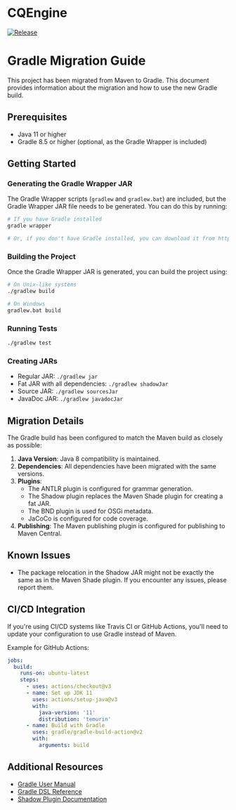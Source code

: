 # CQEngine

[![Release](https://jitpack.io/v/boozilla/cqengine.svg)](https://jitpack.io/#boozilla/cqengine)

# Gradle Migration Guide

This project has been migrated from Maven to Gradle. This document provides information about the migration and how to use the new Gradle build.

## Prerequisites

- Java 11 or higher
- Gradle 8.5 or higher (optional, as the Gradle Wrapper is included)

## Getting Started

### Generating the Gradle Wrapper JAR

The Gradle Wrapper scripts (`gradlew` and `gradlew.bat`) are included, but the Gradle Wrapper JAR file needs to be generated. You can do this by running:

```bash
# If you have Gradle installed
gradle wrapper

# Or, if you don't have Gradle installed, you can download it from https://gradle.org/install/
```

### Building the Project

Once the Gradle Wrapper JAR is generated, you can build the project using:

```bash
# On Unix-like systems
./gradlew build

# On Windows
gradlew.bat build
```

### Running Tests

```bash
./gradlew test
```

### Creating JARs

- Regular JAR: `./gradlew jar`
- Fat JAR with all dependencies: `./gradlew shadowJar`
- Source JAR: `./gradlew sourcesJar`
- JavaDoc JAR: `./gradlew javadocJar`

## Migration Details

The Gradle build has been configured to match the Maven build as closely as possible:

1. **Java Version**: Java 8 compatibility is maintained.
2. **Dependencies**: All dependencies have been migrated with the same versions.
3. **Plugins**:
   - The ANTLR plugin is configured for grammar generation.
   - The Shadow plugin replaces the Maven Shade plugin for creating a fat JAR.
   - The BND plugin is used for OSGi metadata.
   - JaCoCo is configured for code coverage.
4. **Publishing**: The Maven publishing plugin is configured for publishing to Maven Central.

## Known Issues

- The package relocation in the Shadow JAR might not be exactly the same as in the Maven Shade plugin. If you encounter any issues, please report them.

## CI/CD Integration

If you're using CI/CD systems like Travis CI or GitHub Actions, you'll need to update your configuration to use Gradle instead of Maven.

Example for GitHub Actions:

```yaml
jobs:
  build:
    runs-on: ubuntu-latest
    steps:
      - uses: actions/checkout@v3
      - name: Set up JDK 11
        uses: actions/setup-java@v3
        with:
          java-version: '11'
          distribution: 'temurin'
      - name: Build with Gradle
        uses: gradle/gradle-build-action@v2
        with:
          arguments: build
```

## Additional Resources

- [Gradle User Manual](https://docs.gradle.org/current/userguide/userguide.html)
- [Gradle DSL Reference](https://docs.gradle.org/current/dsl/)
- [Shadow Plugin Documentation](https://imperceptiblethoughts.com/shadow/)
